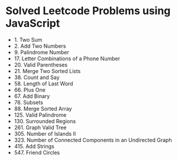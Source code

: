 # Solved Leetcode Problems using JavaScript

<ul start="3">
  <li>
  1. Two Sum
  </li>

  <li>
  2. Add Two Numbers
  </li>

  <li>
  9. Palindrome Number
  </li>

  <li>
  17. Letter Combinations of a Phone Number
  </li>

  <li>
  20. Valid Parentheses
  </li>

  <li>
  21. Merge Two Sorted Lists
  </li>

  <li>
  38. Count and Say
  </li>

  <li>
  58. Length of Last Word
  </li>

  <li>
  66. Plus One
  </li>

  <li>
  67. Add Binary
  </li>

  <li>
  78. Subsets
  </li>

  <li>
  88. Merge Sorted Array
  </li>

  <li>
  125. Valid Palindrome
  </li>

  <li>
  130. Surrounded Regions
  </li>

  <li>
  261. Graph Valid Tree
  </li>

  <li>
  305. Number of Islands II
  </li>

  <li>
  323. Number of Connected Components in an Undirected Graph
  </li>

  <li>
  415. Add Strings
  </li>

  <li>
  547. Friend Circles
  </li>
</ul>
